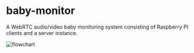 # baby-monitor
A WebRTC audio/video baby monitoring system consisting of Raspberry PI clients and a server instance.

![flowchart](https://raw.githubusercontent.com/leerikss/baby-monitor/master/flowchart.png)
